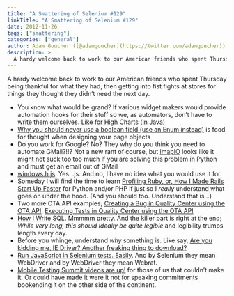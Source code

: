 ```yaml
---
title: "A Smattering of Selenium #129"
linkTitle: "A Smattering of Selenium #129"
date: 2012-11-26
tags: ["smattering"]
categories: ["general"]
author: Adam Goucher ([@adamgoucher](https://twitter.com/adamgoucher))
description: >
  A hardy welcome back to work to our American friends who spent Thursday being thankful for what they had, then getting into fist fights at stores for things they thought they didn’t need the next day.
---
```


A hardy welcome back to work to our American friends who spent Thursday being thankful for what they had, then getting into fist fights at stores for things they thought they didn’t need the next day.

*   You know what would be grand? If various widget makers would provide automation hooks for their stuff so we, as automators, don’t have to write them ourselves. Like for High Charts ([in Java](https://github.com/Ardesco/Powder-Monkey/tree/master/src/main/java/com/lazerycode/selenium/graphs))
*   [Why you should never use a boolean field (use an Enum instead)](http://codeclimber.net.nz/archive/2012/11/19/Why-you-should-never-use-a-boolean-field-use-an.aspx) is food for thought when designing your page objects
*   Do you work for Google? No? They why do you think you need to automate GMail?!!? Not a new rant of course, but [imapIO](http://pypi.python.org/pypi/imapIO/0.9.5) looks like it might not suck too too much if you are solving this problem in Python and must get an email out of GMail
*   [windows.h.js](https://gist.github.com/3361208). Yes. .js. And no, I have no idea what you would use it for.
*   Someday I will find the time to learn [Profiling Ruby, or, How I Made Rails Start Up Faster](http://blog.tddium.com/2012/11/20/profiling-ruby/) for Python and/or PHP if just so I _really_ understand what goes on under the hood. (And you should too. Understand that is…)
*   Two more OTA API examples; [Creating a Bug in Quality Center using the OTA API](http://fijiaaron.wordpress.com/2012/11/20/creating-a-bug-in-quality-center-using-the-ota-api/), [Executing Tests in Quality Center using the OTA API](http://fijiaaron.wordpress.com/2012/11/20/executing-tests-in-quality-center-using-the-ota-api/)
*   [How I Write SQL](http://craigkerstiens.com/2012/11/17/how-i-write-sql/). Mmmmm pretty. And the killer part is right at the end; _While very long, this should ideally be quite legible_ and legibility trumps length every day.
*   Before you whinge, understand _why_ something is. Like say, [Are you kidding me, IE Driver? Another freaking thing to download?](http://jimevansmusic.blogspot.ca/2012/11/are-you-kidding-me-ie-driver-another.html)
*   [Run JavaScript in Selenium tests. Easily](http://pivotallabs.com/users/patn/blog/articles/717-run-javascript-in-selenium-tests-easily-). And by Selenium they mean WebDriver and by WebDriver they mean Webrat.
*   [Mobile Testing Summit videos are up!](http://www.youtube.com/MobileTestingSummit) for those of us that couldn’t make it. Or could have made it were it not for speaking commitments bookending it on the other side of the continent.